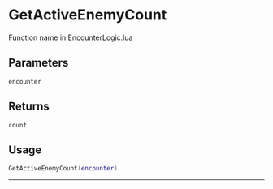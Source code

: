 # GetActiveEnemyCount
Function name in EncounterLogic.lua
## Parameters
`encounter`
## Returns
`count`
## Usage
```lua
GetActiveEnemyCount(encounter)
```
---
